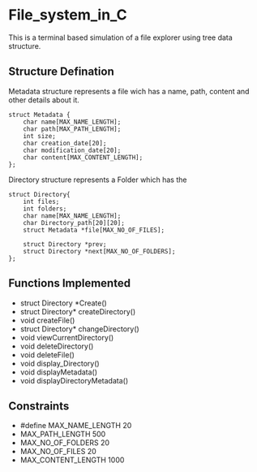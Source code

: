 # File_system_in_C

This is a terminal based simulation of a file explorer using tree data structure.

## Structure Defination
Metadata structure represents a file wich has a name, path, content and other details about it.
```
struct Metadata {
    char name[MAX_NAME_LENGTH];
    char path[MAX_PATH_LENGTH];
    int size;
    char creation_date[20];
    char modification_date[20];
    char content[MAX_CONTENT_LENGTH];
};
```


Directory structure represents a Folder which has the 
```
struct Directory{
    int files;
    int folders;
    char name[MAX_NAME_LENGTH];
    char Directory_path[20][20];
    struct Metadata *file[MAX_NO_OF_FILES];

    struct Directory *prev;
    struct Directory *next[MAX_NO_OF_FOLDERS];
};
```

## Functions Implemented
- struct Directory *Create()
- struct Directory* createDirectory()
- void createFile()
- struct Directory* changeDirectory()
- void viewCurrentDirectory()
- void deleteDirectory()
- void deleteFile()
- void display_Directory()
- void displayMetadata()
- void displayDirectoryMetadata()


## Constraints
- #define MAX_NAME_LENGTH 20
- MAX_PATH_LENGTH 500
- MAX_NO_OF_FOLDERS 20
- MAX_NO_OF_FILES 20
- MAX_CONTENT_LENGTH 1000

